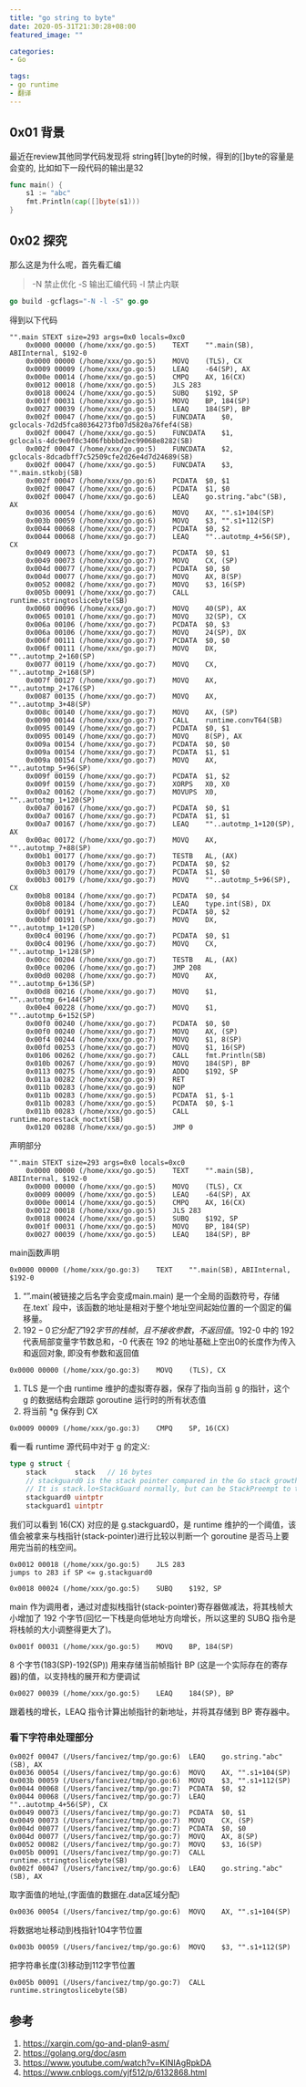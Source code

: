 ```yaml
---
title: "go string to byte"
date: 2020-05-31T21:30:28+08:00
featured_image: ""

categories:
- Go

tags:
- go runtime
- 翻译
---
```



## 0x01 背景
最近在review其他同学代码发现将 string转[]byte的时候，得到的[]byte的容量是会变的, 比如如下一段代码的输出是32
```go
func main() {
	s1 := "abc"
	fmt.Println(cap([]byte(s1)))
}
```
## 0x02 探究
那么这是为什么呢，首先看汇编
> -N 禁止优化
> -S 输出汇编代码
> -l 禁止内联
```go
go build -gcflags="-N -l -S" go.go
```
得到以下代码

```
"".main STEXT size=293 args=0x0 locals=0xc0
	0x0000 00000 (/home/xxx/go.go:5)	TEXT	"".main(SB), ABIInternal, $192-0
	0x0000 00000 (/home/xxx/go.go:5)	MOVQ	(TLS), CX
	0x0009 00009 (/home/xxx/go.go:5)	LEAQ	-64(SP), AX
	0x000e 00014 (/home/xxx/go.go:5)	CMPQ	AX, 16(CX)
	0x0012 00018 (/home/xxx/go.go:5)	JLS	283
	0x0018 00024 (/home/xxx/go.go:5)	SUBQ	$192, SP
	0x001f 00031 (/home/xxx/go.go:5)	MOVQ	BP, 184(SP)
	0x0027 00039 (/home/xxx/go.go:5)	LEAQ	184(SP), BP
	0x002f 00047 (/home/xxx/go.go:5)	FUNCDATA	$0, gclocals·7d2d5fca80364273fb07d5820a76fef4(SB)
	0x002f 00047 (/home/xxx/go.go:5)	FUNCDATA	$1, gclocals·4dc9e0f0c3406fbbbbd2ec99068e8282(SB)
	0x002f 00047 (/home/xxx/go.go:5)	FUNCDATA	$2, gclocals·8dcadbff7c52509cfe2d26e4d7d24689(SB)
	0x002f 00047 (/home/xxx/go.go:5)	FUNCDATA	$3, "".main.stkobj(SB)
	0x002f 00047 (/home/xxx/go.go:6)	PCDATA	$0, $1
	0x002f 00047 (/home/xxx/go.go:6)	PCDATA	$1, $0
	0x002f 00047 (/home/xxx/go.go:6)	LEAQ	go.string."abc"(SB), AX
	0x0036 00054 (/home/xxx/go.go:6)	MOVQ	AX, "".s1+104(SP)
	0x003b 00059 (/home/xxx/go.go:6)	MOVQ	$3, "".s1+112(SP)
	0x0044 00068 (/home/xxx/go.go:7)	PCDATA	$0, $2
	0x0044 00068 (/home/xxx/go.go:7)	LEAQ	""..autotmp_4+56(SP), CX
	0x0049 00073 (/home/xxx/go.go:7)	PCDATA	$0, $1
	0x0049 00073 (/home/xxx/go.go:7)	MOVQ	CX, (SP)
	0x004d 00077 (/home/xxx/go.go:7)	PCDATA	$0, $0
	0x004d 00077 (/home/xxx/go.go:7)	MOVQ	AX, 8(SP)
	0x0052 00082 (/home/xxx/go.go:7)	MOVQ	$3, 16(SP)
	0x005b 00091 (/home/xxx/go.go:7)	CALL	runtime.stringtoslicebyte(SB)
	0x0060 00096 (/home/xxx/go.go:7)	MOVQ	40(SP), AX
	0x0065 00101 (/home/xxx/go.go:7)	MOVQ	32(SP), CX
	0x006a 00106 (/home/xxx/go.go:7)	PCDATA	$0, $3
	0x006a 00106 (/home/xxx/go.go:7)	MOVQ	24(SP), DX
	0x006f 00111 (/home/xxx/go.go:7)	PCDATA	$0, $0
	0x006f 00111 (/home/xxx/go.go:7)	MOVQ	DX, ""..autotmp_2+160(SP)
	0x0077 00119 (/home/xxx/go.go:7)	MOVQ	CX, ""..autotmp_2+168(SP)
	0x007f 00127 (/home/xxx/go.go:7)	MOVQ	AX, ""..autotmp_2+176(SP)
	0x0087 00135 (/home/xxx/go.go:7)	MOVQ	AX, ""..autotmp_3+48(SP)
	0x008c 00140 (/home/xxx/go.go:7)	MOVQ	AX, (SP)
	0x0090 00144 (/home/xxx/go.go:7)	CALL	runtime.convT64(SB)
	0x0095 00149 (/home/xxx/go.go:7)	PCDATA	$0, $1
	0x0095 00149 (/home/xxx/go.go:7)	MOVQ	8(SP), AX
	0x009a 00154 (/home/xxx/go.go:7)	PCDATA	$0, $0
	0x009a 00154 (/home/xxx/go.go:7)	PCDATA	$1, $1
	0x009a 00154 (/home/xxx/go.go:7)	MOVQ	AX, ""..autotmp_5+96(SP)
	0x009f 00159 (/home/xxx/go.go:7)	PCDATA	$1, $2
	0x009f 00159 (/home/xxx/go.go:7)	XORPS	X0, X0
	0x00a2 00162 (/home/xxx/go.go:7)	MOVUPS	X0, ""..autotmp_1+120(SP)
	0x00a7 00167 (/home/xxx/go.go:7)	PCDATA	$0, $1
	0x00a7 00167 (/home/xxx/go.go:7)	PCDATA	$1, $1
	0x00a7 00167 (/home/xxx/go.go:7)	LEAQ	""..autotmp_1+120(SP), AX
	0x00ac 00172 (/home/xxx/go.go:7)	MOVQ	AX, ""..autotmp_7+88(SP)
	0x00b1 00177 (/home/xxx/go.go:7)	TESTB	AL, (AX)
	0x00b3 00179 (/home/xxx/go.go:7)	PCDATA	$0, $2
	0x00b3 00179 (/home/xxx/go.go:7)	PCDATA	$1, $0
	0x00b3 00179 (/home/xxx/go.go:7)	MOVQ	""..autotmp_5+96(SP), CX
	0x00b8 00184 (/home/xxx/go.go:7)	PCDATA	$0, $4
	0x00b8 00184 (/home/xxx/go.go:7)	LEAQ	type.int(SB), DX
	0x00bf 00191 (/home/xxx/go.go:7)	PCDATA	$0, $2
	0x00bf 00191 (/home/xxx/go.go:7)	MOVQ	DX, ""..autotmp_1+120(SP)
	0x00c4 00196 (/home/xxx/go.go:7)	PCDATA	$0, $1
	0x00c4 00196 (/home/xxx/go.go:7)	MOVQ	CX, ""..autotmp_1+128(SP)
	0x00cc 00204 (/home/xxx/go.go:7)	TESTB	AL, (AX)
	0x00ce 00206 (/home/xxx/go.go:7)	JMP	208
	0x00d0 00208 (/home/xxx/go.go:7)	MOVQ	AX, ""..autotmp_6+136(SP)
	0x00d8 00216 (/home/xxx/go.go:7)	MOVQ	$1, ""..autotmp_6+144(SP)
	0x00e4 00228 (/home/xxx/go.go:7)	MOVQ	$1, ""..autotmp_6+152(SP)
	0x00f0 00240 (/home/xxx/go.go:7)	PCDATA	$0, $0
	0x00f0 00240 (/home/xxx/go.go:7)	MOVQ	AX, (SP)
	0x00f4 00244 (/home/xxx/go.go:7)	MOVQ	$1, 8(SP)
	0x00fd 00253 (/home/xxx/go.go:7)	MOVQ	$1, 16(SP)
	0x0106 00262 (/home/xxx/go.go:7)	CALL	fmt.Println(SB)
	0x010b 00267 (/home/xxx/go.go:9)	MOVQ	184(SP), BP
	0x0113 00275 (/home/xxx/go.go:9)	ADDQ	$192, SP
	0x011a 00282 (/home/xxx/go.go:9)	RET
	0x011b 00283 (/home/xxx/go.go:9)	NOP
	0x011b 00283 (/home/xxx/go.go:5)	PCDATA	$1, $-1
	0x011b 00283 (/home/xxx/go.go:5)	PCDATA	$0, $-1
	0x011b 00283 (/home/xxx/go.go:5)	CALL	runtime.morestack_noctxt(SB)
	0x0120 00288 (/home/xxx/go.go:5)	JMP	0
```

声明部分
```
"".main STEXT size=293 args=0x0 locals=0xc0
	0x0000 00000 (/home/xxx/go.go:5)	TEXT	"".main(SB), ABIInternal, $192-0
	0x0000 00000 (/home/xxx/go.go:5)	MOVQ	(TLS), CX
	0x0009 00009 (/home/xxx/go.go:5)	LEAQ	-64(SP), AX
	0x000e 00014 (/home/xxx/go.go:5)	CMPQ	AX, 16(CX)
	0x0012 00018 (/home/xxx/go.go:5)	JLS	283
	0x0018 00024 (/home/xxx/go.go:5)	SUBQ	$192, SP
	0x001f 00031 (/home/xxx/go.go:5)	MOVQ	BP, 184(SP)
	0x0027 00039 (/home/xxx/go.go:5)	LEAQ	184(SP), BP
```

main函数声明
```
0x0000 00000 (/home/xxx/go.go:3)	TEXT	"".main(SB), ABIInternal, $192-0
```

1. “”.main(被链接之后名字会变成main.main) 是一个全局的函数符号，存储在.text` 段中，该函数的地址是相对于整个地址空间起始位置的一个固定的偏移量。
2. $192-0 它分配了 192 字节的栈帧，且不接收参数，不返回值。$192-0 中的 192 代表局部变量字节数总和，-0 代表在 192 的地址基础上空出0的长度作为传入和返回对象, 即没有参数和返回值
```
0x0000 00000 (/home/xxx/go.go:3)	MOVQ	(TLS), CX
```
1. TLS 是一个由 runtime 维护的虚拟寄存器，保存了指向当前 g 的指针，这个 g 的数据结构会跟踪 goroutine 运行时的所有状态值
2. 将当前 *g 保存到 CX
```
0x0009 00009 (/home/xxx/go.go:3)	CMPQ	SP, 16(CX)
```
看一看 runtime 源代码中对于 g 的定义:

```go
type g struct {
	stack       stack   // 16 bytes
	// stackguard0 is the stack pointer compared in the Go stack growth prologue.
	// It is stack.lo+StackGuard normally, but can be StackPreempt to trigger a preemption.
	stackguard0 uintptr
	stackguard1 uintptr
```

我们可以看到 16(CX) 对应的是 g.stackguard0，是 runtime 维护的一个阈值，该值会被拿来与栈指针(stack-pointer)进行比较以判断一个 goroutine 是否马上要用完当前的栈空间。
```
0x0012 00018 (/home/xxx/go.go:5)	JLS	283
jumps to 283 if SP <= g.stackguard0

0x0018 00024 (/home/xxx/go.go:5)	SUBQ	$192, SP
```
main 作为调用者，通过对虚拟栈指针(stack-pointer)寄存器做减法，将其栈帧大小增加了 192 个字节(回忆一下栈是向低地址方向增长，所以这里的 SUBQ 指令是将栈帧的大小调整得更大了)。
```
0x001f 00031 (/home/xxx/go.go:5)	MOVQ	BP, 184(SP)
```
8 个字节(183(SP)-192(SP)) 用来存储当前帧指针 BP (这是一个实际存在的寄存器)的值，以支持栈的展开和方便调试
```
0x0027 00039 (/home/xxx/go.go:5)	LEAQ	184(SP), BP
```
跟着栈的增长，LEAQ 指令计算出帧指针的新地址，并将其存储到 BP 寄存器中。

### 看下字符串处理部分
```
0x002f 00047 (/Users/fancivez/tmp/go.go:6)	LEAQ	go.string."abc"(SB), AX
0x0036 00054 (/Users/fancivez/tmp/go.go:6)	MOVQ	AX, "".s1+104(SP)
0x003b 00059 (/Users/fancivez/tmp/go.go:6)	MOVQ	$3, "".s1+112(SP)
0x0044 00068 (/Users/fancivez/tmp/go.go:7)	PCDATA	$0, $2
0x0044 00068 (/Users/fancivez/tmp/go.go:7)	LEAQ	""..autotmp_4+56(SP), CX
0x0049 00073 (/Users/fancivez/tmp/go.go:7)	PCDATA	$0, $1
0x0049 00073 (/Users/fancivez/tmp/go.go:7)	MOVQ	CX, (SP)
0x004d 00077 (/Users/fancivez/tmp/go.go:7)	PCDATA	$0, $0
0x004d 00077 (/Users/fancivez/tmp/go.go:7)	MOVQ	AX, 8(SP)
0x0052 00082 (/Users/fancivez/tmp/go.go:7)	MOVQ	$3, 16(SP)
0x005b 00091 (/Users/fancivez/tmp/go.go:7)	CALL	runtime.stringtoslicebyte(SB)
0x002f 00047 (/Users/fancivez/tmp/go.go:6)	LEAQ	go.string."abc"(SB), AX
```

取字面值的地址,(字面值的数据在.data区域分配)

```
0x0036 00054 (/Users/fancivez/tmp/go.go:6)	MOVQ	AX, "".s1+104(SP)
```
将数据地址移动到栈指针104字节位置
```
0x003b 00059 (/Users/fancivez/tmp/go.go:6)	MOVQ	$3, "".s1+112(SP)
```
把字符串长度(3)移动到112字节位置

```
0x005b 00091 (/Users/fancivez/tmp/go.go:7)	CALL	runtime.stringtoslicebyte(SB)
```
## 参考
1. https://xargin.com/go-and-plan9-asm/
2. https://golang.org/doc/asm
3. https://www.youtube.com/watch?v=KINIAgRpkDA
4. https://www.cnblogs.com/yjf512/p/6132868.html